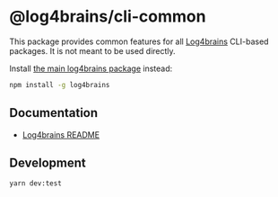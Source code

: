# @log4brains/cli-common

This package provides common features for all [Log4brains](https://github.com/thomvaill/log4brains) CLI-based packages.
It is not meant to be used directly.

Install [the main log4brains package](https://www.npmjs.com/package/log4brains) instead:

```bash
npm install -g log4brains
```

## Documentation

- [Log4brains README](https://github.com/thomvaill/log4brains/blob/master/README.md)

## Development

```bash
yarn dev:test
```
